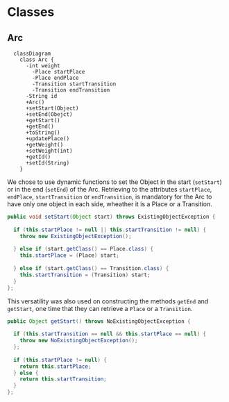 # Classes
## Arc

```mermaid
  classDiagram
    class Arc {
      -int weight
	    -Place startPlace
	    -Place endPlace
	    -Transition startTransition
	    -Transition endTransition
      -String id
      +Arc()
      +setStart(Object)
      +setEnd(Obejct)
      +getStart()
      +getEnd()
      +toString()
      +updatePlace()
      +getWeight()
      +setWeight(int)
      +getId()
      +setId(String)
    }
```

We chose to use dynamic functions to set the Object in the start (`setStart`) or in the end (`setEnd`) of the Arc. Retrieving to the attributes `startPlace`, `endPlace`, `startTransition` or `endTransition`, is mandatory for the Arc to have only one object in each side, wheather it is a Place or a Transition.

```Java
public void setStart(Object start) throws ExistingObjectException {
  
  if (this.startPlace != null || this.startTransition != null) {
    throw new ExistingObjectException();
    
  } else if (start.getClass() == Place.class) {
    this.startPlace = (Place) start;
    
  } else if (start.getClass() == Transition.class) {
    this.startTransition = (Transition) start;
  }
};
```

This versatility was also used on constructing the methods `getEnd` and `getStart`, one time that they can retrieve a `Place` or a `Transition`.

```Java
public Object getStart() throws NoExistingObjectException {
  
  if (this.startTransition == null && this.startPlace == null) {
    throw new NoExistingObjectException();
  };
  
  if (this.startPlace != null) {
    return this.startPlace;
  } else {
    return this.startTransition;
  }
};
```
